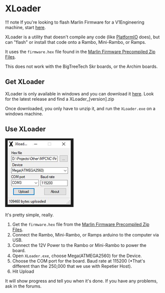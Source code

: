 # XLoader

!!! note
    If you're looking to flash Marlin Firmware for a V1Engineering machine, start [here](../electronics/marlin-firmware.md).

XLoader is a utility that doesn't compile any code (like [PlatformIO](../learn/platformio.md) does),
but can "flash" or install that code onto a Rambo, Mini-Rambo, or Ramps.

It uses the `firmware.hex` file found in the [Marlin Firmware Precompiled Zip Files](../electronics/marlin-builder.md).

This does not work with the BigTreeTech Skr boards, or the Archim boards.

## Get XLoader

XLoader is only available in windows and you can download it [here](https://github.com/xinabox/xLoader/releases/latest). Look for the latest release and find a XLoader_[version].zip

Once downloaded, you only have to unzip it, and run the `XLoader.exe` on a windows machine.

## Use XLoader

![!XLoader](../img/XLoader.jpeg)

It's pretty simple, really. 

1. Get the `firmware.hex` file from the [Marlin Firmware Precompiled Zip Files](../electronics/marlin-builder.md).
2. Connect the Rambo, Mini-Rambo, or Ramps arduino to the computer via USB.
3. Connect the 12V Power to the Rambo or Mini-Rambo to power the board.
4. Open `XLoader.exe`, choose Mega(ATMEGA2560) for the Device.
5. Choose the COM port for the board. Baud rate at 115200 (*That's different than the 250,000 that we use with Repetier Host).
6. Hit Upload

It will show progress and tell you when it's done. If you have any problems, ask in the forums.



